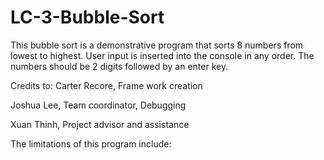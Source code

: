 # LC-3-Bubble-Sort
This bubble sort is a demonstrative program that sorts 8 numbers from lowest to highest. User input is inserted into the console in any order. The numbers should be 2 digits followed by an enter key.

Credits to:
Carter Recore, Frame work creation

Joshua Lee, Team coordinator, Debugging

Xuan Thinh, Project advisor and assistance

The limitations of this program include:
